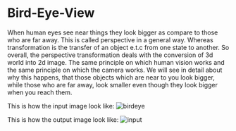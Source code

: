 # Bird-Eye-View
When human eyes see near things they look bigger as compare to those who are far away. This is called perspective in a general way. Whereas transformation is the transfer of an object e.t.c from one state to another.  So overall, the perspective transformation deals with the conversion of 3d world into 2d image. The same principle on which human vision works and the same principle on which the camera works.  We will see in detail about why this happens, that those objects which are near to you look bigger, while those who are far away, look smaller even though they look bigger when you reach them.

This is how the input image look like:
![birdeye](https://user-images.githubusercontent.com/59202700/134557984-48de824b-2d2e-47e6-8da7-27a3ba208a00.jpg)


This is how the output image look like:
![input](https://user-images.githubusercontent.com/59202700/134558166-45da58a9-a385-414f-a243-0428b9182f5e.jpg)
